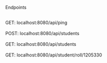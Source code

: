 
Endpoints 

<br>GET:  localhost:8080/api/ping</br>
<br>POST: localhost:8080/api/students</br>
<br>GET:  localhost:8080/api/students</br>
<br>GET:  localhost:8080/api/student/roll/1205330</br>